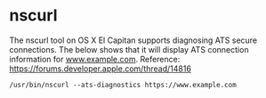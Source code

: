 # nscurl

The nscurl tool on OS X El Capitan supports diagnosing ATS secure connections. The below shows that it will display ATS connection information for www.example.com. Reference: https://forums.developer.apple.com/thread/14816



```
/usr/bin/nscurl --ats-diagnostics https://www.example.com
```
